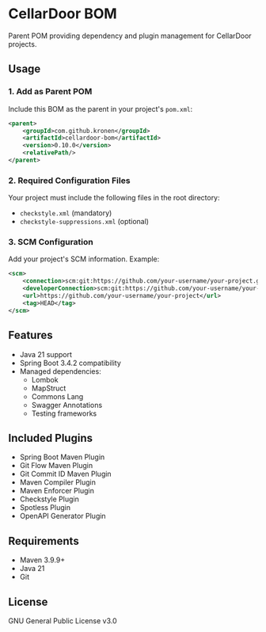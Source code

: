 # CellarDoor BOM

Parent POM providing dependency and plugin management for CellarDoor projects.

## Usage

### 1. Add as Parent POM

Include this BOM as the parent in your project's `pom.xml`:

```xml
<parent>
    <groupId>com.github.kronen</groupId>
    <artifactId>cellardoor-bom</artifactId>
    <version>0.10.0</version>
    <relativePath/>
</parent>
```

### 2. Required Configuration Files

Your project must include the following files in the root directory:

- `checkstyle.xml` (mandatory)
- `checkstyle-suppressions.xml` (optional)

### 3. SCM Configuration

Add your project's SCM information. Example:

```xml
<scm>
    <connection>scm:git:https://github.com/your-username/your-project.git</connection>
    <developerConnection>scm:git:https://github.com/your-username/your-project.git</developerConnection>
    <url>https://github.com/your-username/your-project</url>
    <tag>HEAD</tag>
</scm>
```

## Features

- Java 21 support
- Spring Boot 3.4.2 compatibility
- Managed dependencies:
  - Lombok
  - MapStruct
  - Commons Lang
  - Swagger Annotations
  - Testing frameworks

## Included Plugins

- Spring Boot Maven Plugin
- Git Flow Maven Plugin
- Git Commit ID Maven Plugin
- Maven Compiler Plugin
- Maven Enforcer Plugin
- Checkstyle Plugin
- Spotless Plugin
- OpenAPI Generator Plugin

## Requirements

- Maven 3.9.9+
- Java 21
- Git

## License

GNU General Public License v3.0

